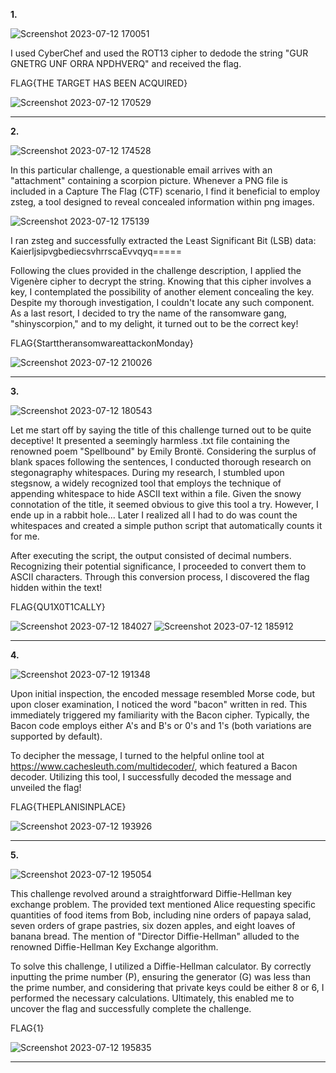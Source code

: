 **1.**

![Screenshot 2023-07-12 170051](https://github.com/Chikao28/CTF-Capture-The-Flag-Writeups/assets/90115832/97c82ade-f84f-4f5e-a5fe-6b18a04058d4)

I used CyberChef and used the ROT13 cipher to dedode the string "GUR GNETRG UNF ORRA NPDHVERQ" and received the flag.

FLAG{THE TARGET HAS BEEN ACQUIRED}

![Screenshot 2023-07-12 170529](https://github.com/Chikao28/CTF-Capture-The-Flag-Writeups/assets/90115832/06eb5ee2-f7e4-431c-bbd6-b852da7beb4c)

----------------------------------------------------------------------------------------------------------------------------------------------------

**2.**

![Screenshot 2023-07-12 174528](https://github.com/Chikao28/CTF-Capture-The-Flag-Writeups/assets/90115832/576b79d7-5006-4a2e-aeab-32b178c6d0c9)

In this particular challenge, a questionable email arrives with an "attachment" containing a scorpion picture. Whenever a PNG file is included in a Capture The Flag (CTF) scenario, I find it beneficial to employ zsteg, a tool designed to reveal concealed information within png images.


![Screenshot 2023-07-12 175139](https://github.com/Chikao28/CTF-Capture-The-Flag-Writeups/assets/90115832/22fdcf72-eb8a-4b6f-8c78-2b8251dae559)

I ran zsteg and successfully extracted the Least Significant Bit (LSB) data: KaierljsipvgbediecsvhrrscaEvvqyq=====

Following the clues provided in the challenge description, I applied the Vigenère cipher to decrypt the string. Knowing that this cipher involves a key, I contemplated the possibility of another element concealing the key. Despite my thorough investigation, I couldn't locate any such component. As a last resort, I decided to try the name of the ransomware gang, "shinyscorpion," and to my delight, it turned out to be the correct key!

FLAG{StarttheransomwareattackonMonday}

![Screenshot 2023-07-12 210026](https://github.com/Chikao28/CTF-Capture-The-Flag-Writeups/assets/90115832/11a55ff6-17c1-4119-9de8-023f8c361c14)

---------------------------------------------------------------------------------------------------------------------------------------------------------

**3.**

![Screenshot 2023-07-12 180543](https://github.com/Chikao28/CTF-Capture-The-Flag-Writeups/assets/90115832/e0615219-77df-49f6-9b01-bc35efc9c3e1)

Let me start off by saying the title of this challenge turned out to be quite deceptive! It presented a seemingly harmless .txt file containing the renowned poem "Spellbound" by Emily Brontë.
Considering the surplus of blank spaces following the sentences, I conducted thorough research on stegonagraphy whitespaces. During my research, I stumbled upon stegsnow, a widely recognized tool that employs the technique of appending whitespace to hide ASCII text within a file. Given the snowy connotation of the title, it seemed obvious to give this tool a try. However, I ende up in a rabbit hole... Later I realized all I had to do was count the whitespaces and created a simple puthon script that automatically counts it for me.

After executing the script, the output consisted of decimal numbers. Recognizing their potential significance, I proceeded to convert them to ASCII characters. Through this conversion process, I discovered the flag hidden within the text!

FLAG{QU1X0T1CALLY}

![Screenshot 2023-07-12 184027](https://github.com/Chikao28/CTF-Capture-The-Flag-Writeups/assets/90115832/e4ffc565-a0db-40db-8298-defbc7f8b0c7)
![Screenshot 2023-07-12 185912](https://github.com/Chikao28/CTF-Capture-The-Flag-Writeups/assets/90115832/d6b1b109-f32b-41b9-9941-4ea1eb027275)

------------------------------------------------------------------------------------------------------------------------------------------------------------

**4.**

![Screenshot 2023-07-12 191348](https://github.com/Chikao28/CTF-Capture-The-Flag-Writeups/assets/90115832/40bf10d4-6760-4eff-a27a-b93c5ccdb7f4)

Upon initial inspection, the encoded message resembled Morse code, but upon closer examination, I noticed the word "bacon" written in red. This immediately triggered my familiarity with the Bacon cipher. Typically, the Bacon code employs either A's and B's or 0's and 1's (both variations are supported by default).

To decipher the message, I turned to the helpful online tool at https://www.cachesleuth.com/multidecoder/, which featured a Bacon decoder. Utilizing this tool, I successfully decoded the message and unveiled the flag!

FLAG{THEPLANISINPLACE}

![Screenshot 2023-07-12 193926](https://github.com/Chikao28/CTF-Capture-The-Flag-Writeups/assets/90115832/dc76e713-e4d0-4ff7-8f44-e31069b0bc70)

--------------------------------------------------------------------------------------------------------------------------------------------------------------------

**5.**

![Screenshot 2023-07-12 195054](https://github.com/Chikao28/CTF-Capture-The-Flag-Writeups/assets/90115832/e6916275-497c-4bf3-ba32-6989a3e8482b)

This challenge revolved around a straightforward Diffie-Hellman key exchange problem. The provided text mentioned Alice requesting specific quantities of food items from Bob, including nine orders of papaya salad, seven orders of grape pastries, six dozen apples, and eight loaves of banana bread. The mention of "Director Diffie-Hellman" alluded to the renowned Diffie-Hellman Key Exchange algorithm.

To solve this challenge, I utilized a Diffie-Hellman calculator. By correctly inputting the prime number (P), ensuring the generator (G) was less than the prime number, and considering that private keys could be either 8 or 6, I performed the necessary calculations. Ultimately, this enabled me to uncover the flag and successfully complete the challenge.

FLAG{1}

![Screenshot 2023-07-12 195835](https://github.com/Chikao28/CTF-Capture-The-Flag-Writeups/assets/90115832/8ccb631b-1c3b-4ae3-b1b9-95055667164a)

-------------------------------------------------------------------------------------------------------------------------------------------------------------------




